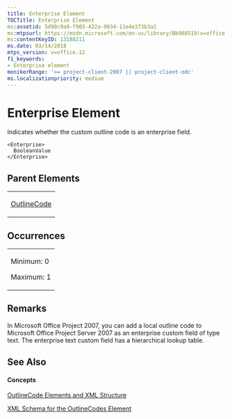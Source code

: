 ```yaml
---
title: Enterprise Element
TOCTitle: Enterprise Element
ms:assetid: 5d90c9a9-f903-422a-9934-11e4e373b3a2
ms:mtpsurl: https://msdn.microsoft.com/en-us/library/Bb968519(v=office.12)
ms:contentKeyID: 13188211
ms.date: 03/14/2018
mtps_version: v=office.12
f1_keywords:
- Enterprise element
monikerRange: '>= project-client-2007 || project-client-odc'
ms.localizationpriority: medium
---
```


# Enterprise Element




Indicates whether the custom outline code is an enterprise field.

    <Enterprise>
      BooleanValue
    </Enterprise>

## Parent Elements

<table>
<colgroup>
<col style="width: 100%" />
</colgroup>
<tbody>
<tr class="odd">
<td><p><a href="outlinecode-element.md">OutlineCode</a></p></td>
</tr>
</tbody>
</table>

## Occurrences

<table>
<colgroup>
<col style="width: 100%" />
</colgroup>
<tbody>
<tr class="odd">
<td><p>Minimum: 0</p>
<p>Maximum: 1</p></td>
</tr>
</tbody>
</table>

## Remarks

In Microsoft Office Project 2007, you can add a local outline code to Microsoft Office Project Server 2007 as an enterprise custom field of type text. The enterprise text custom field has a hierarchical lookup table.

## See Also

#### Concepts

[OutlineCode Elements and XML Structure](outlinecode-elements-and-xml-structure.md)

[XML Schema for the OutlineCodes Element](xml-schema-for-the-outlinecodes-element.md)

